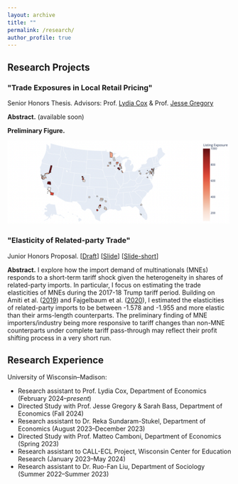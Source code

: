 ```yaml
---
layout: archive
title: ""
permalink: /research/
author_profile: true
---
```


## Research Projects 

### "Trade Exposures in Local Retail Pricing"

Senior Honors Thesis. Advisors: Prof. <a href="https://coxlydia.com/" target="_blank">Lydia Cox</a> & Prof. <a href="https://users.ssc.wisc.edu/~jmgregory/" target="_blank">Jesse Gregory</a> 

**Abstract.** (available soon)

**Preliminary Figure.**

<div id='prelimfig' style="text-align: justify; line-height: 1.2;">
    <img src="/images/LBS_listingexposure_road.png" alt="Listing Exposure" title="Trade Exposures in Local Pricing" style="width: 500px;" />
</div>


### "Elasticity of Related-party Trade" 

Junior Honors Proposal. [<a href="/files/Eric_WritingSample1_RpElasticity_20pages.pdf" target="_blank">Draft</a>] [<a href="/files/RpElasticity_slide.pdf" target="_blank">Slide</a>] [<a href="/files/RpElasticity_slide_short.pdf" target="_blank">Slide-short</a>]

**Abstract.** I explore how the import demand of multinationals (MNEs) responds to a short-term tariff shock given the heterogeneity in shares of related-party imports. In particular, I focus on estimating the trade elasticities of MNEs during the 2017-18 Trump tariff period. Building on Amiti et al. (<a href="https://www.aeaweb.org/articles?id=10.1257/jep.33.4.187" target="_blank">2019</a>) and Fajgelbaum et al. (<a href="https://doi.org/10.1093/qje/qjz036" target="_blank">2020</a>), I estimated the elasticities of related-party imports to be between -1.578 and -1.955 and more elastic than their arms-length counterparts. The preliminary finding of MNE importers/industry being more responsive to tariff changes than non-MNE counterparts under complete tariff pass-through may reflect their profit shifting process in a very short run.



## Research Experience

University of Wisconsin–Madison:

- Research assistant to Prof. Lydia Cox, Department of Economics (February 2024–*present*)
- Directed Study with Prof. Jesse Gregory & Sarah Bass, Department of Economics  (Fall 2024)
- Research assistant to Dr. Reka Sundaram-Stukel, Department of Economics (August 2023–December 2023)
- Directed Study with Prof. Matteo Camboni, Department of Economics  (Spring 2023)
- Research assistant to CALL-ECL Project, Wisconsin Center for Education Research (January 2023–May 2024)
- Research assistant to Dr. Ruo-Fan Liu, Department of Sociology  (Summer 2022–Summer 2023)




